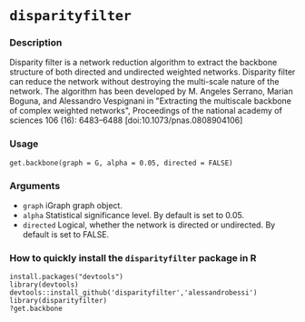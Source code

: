 # `disparityfilter`

### Description
Disparity filter is a network reduction algorithm to extract the backbone structure of both directed and undirected weighted networks. Disparity filter can reduce the network without destroying the multi-scale nature of the network. The algorithm has been developed by M. Angeles Serrano, Marian Boguna, and Alessandro Vespignani in "Extracting the multiscale backbone of complex weighted networks", Proceedings of the national academy of sciences 106 (16): 6483–6488 [doi:10.1073/pnas.0808904106]


### Usage
```
get.backbone(graph = G, alpha = 0.05, directed = FALSE)
```

### Arguments
* `graph`	iGraph graph object.
* `alpha`	Statistical significance level. By default is set to 0.05.
* `directed`	Logical, whether the network is directed or undirected. By default is set to FALSE.

### How to quickly install the `disparityfilter` package in R
```
install.packages("devtools")
library(devtools)
devtools::install_github('disparityfilter','alessandrobessi')
library(disparityfilter)
?get.backbone
```
